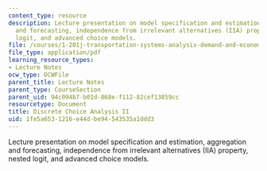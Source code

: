 ```yaml
---
content_type: resource
description: Lecture presentation on model specification and estimation, aggregation
  and forecasting, independence from irrelevant alternatives (IIA) property, nested
  logit, and advanced choice models.
file: /courses/1-201j-transportation-systems-analysis-demand-and-economics-fall-2008/1fe5a6531216e44dbe94543535a1ddd3_MIT1_201JF08_lec04.pdf
file_type: application/pdf
learning_resource_types:
- Lecture Notes
ocw_type: OCWFile
parent_title: Lecture Notes
parent_type: CourseSection
parent_uid: 94c094b7-b01d-868e-f112-82cef13859cc
resourcetype: Document
title: Discrete Choice Analysis II
uid: 1fe5a653-1216-e44d-be94-543535a1ddd3
---
```

Lecture presentation on model specification and estimation, aggregation and forecasting, independence from irrelevant alternatives (IIA) property, nested logit, and advanced choice models.